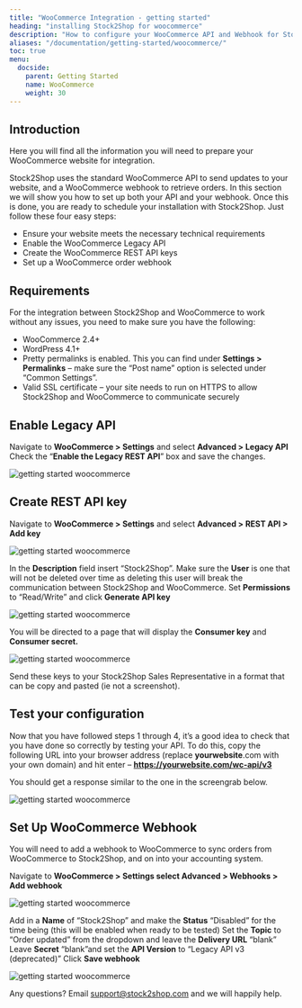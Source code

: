 ```yaml
---
title: "WooCommerce Integration - getting started"
heading: "installing Stock2Shop for woocommerce"
description: "How to configure your WooCommerce API and Webhook for Stock2Shop to sync product data and orders. Step-by-step instructions explaining how to grant API access to Stock2Shop so that we can integrate WooCommerce for you."
aliases: "/documentation/getting-started/woocommerce/"
toc: true
menu:
  docside:
    parent: Getting Started
    name: WooCommerce
    weight: 30
---
```


## Introduction

Here you will find all the information you will need to prepare your WooCommerce website for integration.

Stock2Shop uses the standard WooCommerce API to send updates to your website, and a WooCommerce webhook to retrieve orders. In this section we will show you how to set up both your API and your webhook. Once this is done, you are ready to schedule your installation with Stock2Shop. Just follow these four easy steps:

*   Ensure your website meets the necessary technical requirements
*   Enable the WooCommerce Legacy API
*   Create the WooCommerce REST API keys
*   Set up a WooCommerce order webhook

## Requirements

For the integration between Stock2Shop and WooCommerce to work without any issues, you need to make sure you have the following:

*   WooCommerce 2.4+
*   WordPress 4.1+
*   Pretty permalinks is enabled. This you can find under **Settings > Permalinks** – make sure the “Post name” option is selected under “Common Settings”.
*   Valid SSL certificate – your site needs to run on HTTPS to allow Stock2Shop and WooCommerce to communicate securely

## Enable Legacy API

Navigate to **WooCommerce > Settings** and select **Advanced > Legacy API** Check the “**Enable the Legacy REST API**” box and save the changes.

![getting started woocommerce](/uploads/getting-started-woocommerce-1.png)  

## Create REST API key

Navigate to **WooCommerce > Settings** and select **Advanced > REST API > Add key**  

![getting started woocommerce](/uploads/getting-started-woocommerce-2.png)

In the **Description** field insert “Stock2Shop”. Make sure the **User** is one that will not be deleted over time as deleting this user will break the communication between Stock2Shop and WooCommerce. Set **Permissions** to “Read/Write” and click **Generate API key**

![getting started woocommerce](/uploads/getting-started-woocommerce-3.png)

You will be directed to a page that will display the **Consumer key** and **Consumer secret.**

![getting started woocommerce](/uploads/getting-started-woocommerce-4.png)

Send these keys to your Stock2Shop Sales Representative in a format that can be copy and pasted (ie not a screenshot).

## Test your configuration

Now that you have followed steps 1 through 4, it’s a good idea to check that you have done so correctly by testing your API. To do this, copy the following URL into your browser address (replace **yourwebsite**.com with your own domain) and hit enter – **https://yourwebsite.com/wc-api/v3**

You should get a response similar to the one in the screengrab below.

![getting started woocommerce](/uploads/getting-started-woocommerce-5.png)  

## Set Up WooCommerce Webhook

You will need to add a webhook to WooCommerce to sync orders from WooCommerce to Stock2Shop, and on into your accounting system.

Navigate to **WooCommerce > Settings select Advanced > Webhooks > Add webhook**

![getting started woocommerce](/uploads/getting-started-woocommerce-6.png)

Add in a **Name** of “Stock2Shop” and make the **Status** “Disabled” for the time being (this will be enabled when ready to be tested) Set the **Topic** to “Order updated” from the dropdown and leave the **Delivery URL** “blank” Leave **Secret** “blank”and set the **API Version** to “Legacy API v3 (deprecated)” Click **Save webhook**

![getting started woocommerce](/uploads/getting-started-woocommerce-7.png)
  
Any questions? Email [support@stock2shop.com](mailto:support@stock2shop.com) and we will happily help.